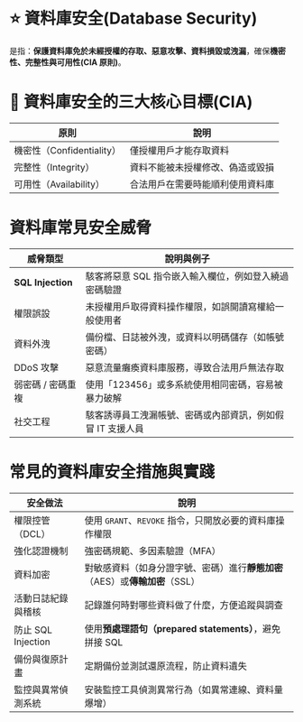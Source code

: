 # ⭐ 資料庫安全(Database Security)

是指：**保護資料庫免於未經授權的存取、惡意攻擊、資料損毀或洩漏**，確保**機密性、完整性與可用性(CIA 原則)**。

# 🔐 資料庫安全的三大核心目標(CIA)

| 原則                   | 說明               |
| -------------------- | ---------------- |
| 機密性（Confidentiality） | 僅授權用戶才能存取資料      |
| 完整性（Integrity）       | 資料不能被未授權修改、偽造或毀損 |
| 可用性（Availability）    | 合法用戶在需要時能順利使用資料庫 |

# 資料庫常見安全威脅

| 威脅類型                | 說明與例子                           |
| ------------------- | ------------------------------- |
| **SQL Injection** | 駭客將惡意 SQL 指令嵌入輸入欄位，例如登入繞過密碼驗證   |
| 權限誤設          | 未授權用戶取得資料操作權限，如誤開讀寫權給一般使用者      |
| 資料外洩             | 備份檔、日誌被外洩，或資料以明碼儲存（如帳號密碼）       |
| DDoS 攻擊          | 惡意流量癱瘓資料庫服務，導致合法用戶無法存取          |
| 弱密碼 / 密碼重複       | 使用「123456」或多系統使用相同密碼，容易被暴力破解    |
| 社交工程         | 駭客誘導員工洩漏帳號、密碼或內部資訊，例如假冒 IT 支援人員 |

# 常見的資料庫安全措施與實踐

| 安全做法                | 說明                                            |
| ------------------- | --------------------------------------------- |
| 權限控管（DCL）        | 使用 `GRANT`、`REVOKE` 指令，只開放必要的資料庫操作權限          |
| 強化認證機制           | 強密碼規範、多因素驗證（MFA）                              |
| 資料加密             | 對敏感資料（如身分證字號、密碼）進行**靜態加密**（AES）或**傳輸加密**（SSL） |
| 活動日誌紀錄與稽核        | 記錄誰何時對哪些資料做了什麼，方便追蹤與調查                        |
| 防止 SQL Injection | 使用**預處理語句（prepared statements）**，避免拼接 SQL     |
| 備份與復原計畫          | 定期備份並測試還原流程，防止資料遺失                            |
| 監控與異常偵測系統        | 安裝監控工具偵測異常行為（如異常連線、資料量爆增）                     |


